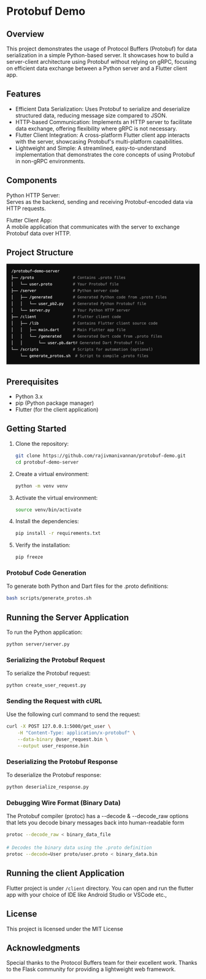 # Protobuf Demo

## Overview

This project demonstrates the usage of Protocol Buffers (Protobuf) for data serialization in a simple Python-based server. It showcases how to build a server-client architecture using Protobuf without relying on gRPC, focusing on efficient data exchange between a Python server and a Flutter client app.
## Features

- Efficient Data Serialization: Uses Protobuf to serialize and deserialize structured data, reducing message size compared to JSON.  
- HTTP-based Communication: Implements an HTTP server to facilitate data exchange, offering flexibility where gRPC is not necessary.  
- Flutter Client Integration: A cross-platform Flutter client app interacts with the server, showcasing Protobuf's multi-platform capabilities.  
- Lightweight and Simple: A streamlined, easy-to-understand implementation that demonstrates the core concepts of using Protobuf in non-gRPC environments.  

## Components
Python HTTP Server:  
Serves as the backend, sending and receiving Protobuf-encoded data via HTTP requests.  

Flutter Client App:   
A mobile application that communicates with the server to exchange Protobuf data over HTTP.  


## Project Structure
![Project Structure](project_structure.png)

## Prerequisites

- Python 3.x
- pip (Python package manager)
- Flutter (for the client application)

## Getting Started

1. Clone the repository:

   ```bash
   git clone https://github.com/rajivmanivannan/protobuf-demo.git
   cd protobuf-demo-server
   ```
2. Create a virtual environment:

   ```bash
   python -m venv venv
   ```
3. Activate the virtual environment:

   ```bash
   source venv/bin/activate
   ```
4. Install the dependencies:

   ```bash
   pip install -r requirements.txt
   ```
5. Verify the installation:

   ```bash
   pip freeze
   ```

### Protobuf Code Generation

To generate both Python and Dart files for the .proto definitions:

```sh
bash scripts/generate_protos.sh  
```

## Running the Server Application

To run the Python application:

```sh
python server/server.py 
```

### Serializing the Protobuf Request
To serialize the Protobuf request:

 ```sh
python create_user_request.py
```

### Sending the Request with cURL
Use the following curl command to send the request:

 ```sh
curl -X POST 127.0.0.1:5000/get_user \
     -H "Content-Type: application/x-protobuf" \
     --data-binary @user_request.bin \
     --output user_response.bin
```

### Deserializing the Protobuf Response
To deserialize the Protobuf response:

 ```sh
python deserialize_response.py
```
### Debugging Wire Format (Binary Data)
The Protobuf compiler (protoc) has a --decode & --decode_raw options that lets you decode binary messages back into human-readable form

 ```sh
protoc --decode_raw < binary_data_file  

# Decodes the binary data using the .proto definition
protoc --decode=User proto/user.proto < binary_data.bin
```

## Running the client Application  
Flutter project is under ```/client``` directory. You can open and run the flutter app with your choice of IDE like Android Studio or VSCode etc.,


## License
This project is licensed under the MIT License

## Acknowledgments
Special thanks to the Protocol Buffers team for their excellent work.
Thanks to the Flask community for providing a lightweight web framework.

